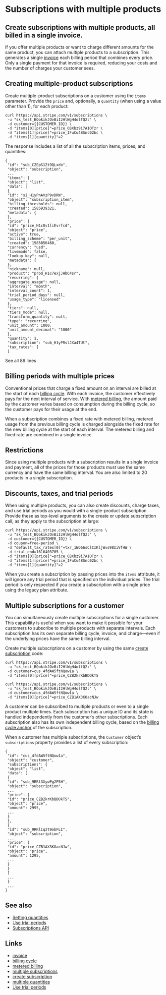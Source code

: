 # Subscriptions with multiple products

## Create subscriptions with multiple products, all billed in a single invoice.

If you offer multiple products or want to charge different amounts for the same
product, you can attach multiple products to a subscription. This generates a
single [invoice](https://docs.stripe.com/api/invoices) each billing period that
combines every price. Only a single payment for that invoice is required,
reducing your costs and the number of charges your customer sees.

## Creating multiple-product subscriptions

Create multiple-product subscriptions on a customer using the `items` parameter.
Provide the `price` and, optionally, a `quantity` (when using a value other than
1), for each product:

```
curl https://api.stripe.com/v1/subscriptions \
 -u "sk_test_BQokikJOvBiI2HlWgH4olfQ2:" \
 -d customer={{CUSTOMER_ID}} \
 -d "items[0][price]"=price_CBXbz9i7AIOTzr \
 -d "items[1][price]"=price_IFuCu48Snc02bc \
 -d "items[1][quantity]"=2
```

The response includes a list of all the subscription items, prices, and
quantities:

```
{
 "id": "sub_CZEpS1Zt9QLxdo",
 "object": "subscription",
 ...
 "items": {
 "object": "list",
 "data": [
 {
 "id": "si_H1yPnAVzP9vDRW",
 "object": "subscription_item",
 "billing_thresholds": null,
 "created": 1585939321,
 "metadata": {
 },
 "price": {
 "id": "price_H1c8v1liEvrfcd",
 "object": "price",
 "active": true,
 "billing_scheme": "per_unit",
 "created": 1585856460,
 "currency": "usd",
 "livemode": false,
 "lookup_key": null,
 "metadata": {
 },
 "nickname": null,
 "product": "prod_H1c7exjJHbC4sr",
 "recurring": {
 "aggregate_usage": null,
 "interval": "month",
 "interval_count": 1,
 "trial_period_days": null,
 "usage_type": "licensed"
 },
 "tiers": null,
 "tiers_mode": null,
 "transform_quantity": null,
 "type": "recurring",
 "unit_amount": 1000,
 "unit_amount_decimal": "1000"
 },
 "quantity": 1,
 "subscription": "sub_H1yPRslJXa4TUt",
 "tax_rates": [
 ]
```

See all 89 lines
## Billing periods with multiple prices

Conventional prices that charge a fixed amount on an interval are billed at the
start of each [billing
cycle](https://docs.stripe.com/billing/subscriptions/billing-cycle). With each
invoice, the customer effectively pays for the next interval of service. With
[metered
billing](https://docs.stripe.com/products-prices/pricing-models#usage-based-pricing),
the amount paid by the customer varies based on consumption during the billing
cycle, so the customer pays for their usage at the end.

When a subscription combines a fixed rate with metered billing, metered usage
from the previous billing cycle is charged alongside the fixed rate for the new
billing cycle at the start of each interval. The metered billing and fixed rate
are combined in a single invoice.

## Restrictions

Since using multiple products with a subscription results in a single invoice
and payment, all of the prices for those products must use the same currency and
have the same billing interval. You are also limited to 20 products in a single
subscription.

## Discounts, taxes, and trial periods

When using multiple products, you can also create discounts, charge taxes, and
use trial periods as you would with a single-product subscription. Provide these
as top-level arguments to the create or update subscription call, as they apply
to the subscription at large:

```
curl https://api.stripe.com/v1/subscriptions \
 -u "sk_test_BQokikJOvBiI2HlWgH4olfQ2:" \
 -d customer={{CUSTOMER_ID}} \
 -d coupon=free-period \
 -d "default_tax_rates[0]"=txr_1EO66sClCIKljWvs98IiVfHW \
 -d trial_end=1610403705 \
 -d "items[0][price]"=price_CBXbz9i7AIOTzr \
 -d "items[1][price]"=price_IFuCu48Snc02bc \
 -d "items[1][quantity]"=2
```

When you create a subscription by passing prices into the `items` attribute, it
will ignore any trial period that is specified on the individual prices. The
trial period is only respected if you create a subscription with a single price
using the legacy plan attribute.

## Multiple subscriptions for a customer

You can simultaneously create multiple subscriptions for a single customer. This
capability is useful when you want to make it possible for your customers to
subscribe to multiple products with separate intervals. Each subscription has
its own separate billing cycle, invoice, and charge—even if the underlying
prices have the same billing interval.

Create multiple subscriptions on a customer by using the same [create
subscription](https://docs.stripe.com/api#create_subscription) code:

```
curl https://api.stripe.com/v1/subscriptions \
 -u "sk_test_BQokikJOvBiI2HlWgH4olfQ2:" \
 -d customer=cus_4fdAW5ftNQow1a \
 -d "items[0][price]"=price_CZB2krKbBDOkTS
```

```
curl https://api.stripe.com/v1/subscriptions \
 -u "sk_test_BQokikJOvBiI2HlWgH4olfQ2:" \
 -d customer=cus_4fdAW5ftNQow1a \
 -d "items[0][price]"=price_CZB1AX3KOacNJw
```

A customer can be subscribed to multiple products or even to a single product
multiple times. Each subscription has a unique ID and its state is handled
independently from the customer’s other subscriptions. Each subscription also
has its own independent billing cycle, based on the [billing cycle
anchor](https://docs.stripe.com/billing/subscriptions/billing-cycle) of the
subscription.

When a customer has multiple subscriptions, the `Customer` object’s
`subscriptions` property provides a list of every subscription:

```
{
 "id": "cus_4fdAW5ftNQow1a",
 "object": "customer",
 "subscriptions": {
 "object": "list",
 "data": [
 {
 "id": "sub_9RRl3XywPg2P5H",
 "object": "subscription",
 ...
 "price": {
 "id": "price_CZB2krKbBDOkTS",
 "object": "price",
 "amount": 2995,
 ...
 }
 },
 {
 "id": "sub_9RRlIq2t9obFLI",
 "object": "subscription",
 ...
 "price": {
 "id": "price_CZB1AX3KOacNJw",
 "object": "price",
 "amount": 1295,
 ...
 }
 }
 ]
 ...
 }
 ...
}
```

## See also

- [Setting quantities](https://docs.stripe.com/billing/subscriptions/quantities)
- [Use trial periods](https://docs.stripe.com/billing/subscriptions/trials)
- [Subscriptions API](https://docs.stripe.com/api#create_subscription)

## Links

- [invoice](https://docs.stripe.com/api/invoices)
- [billing cycle](https://docs.stripe.com/billing/subscriptions/billing-cycle)
- [metered
billing](https://docs.stripe.com/products-prices/pricing-models#usage-based-pricing)
- [multiple
subscriptions](https://docs.stripe.com/billing/subscriptions/multiple-products#multiple-subscriptions-for-a-customer)
- [create subscription](https://docs.stripe.com/api#create_subscription)
- [multiple
quantities](https://docs.stripe.com/billing/subscriptions/quantities)
- [Use trial periods](https://docs.stripe.com/billing/subscriptions/trials)